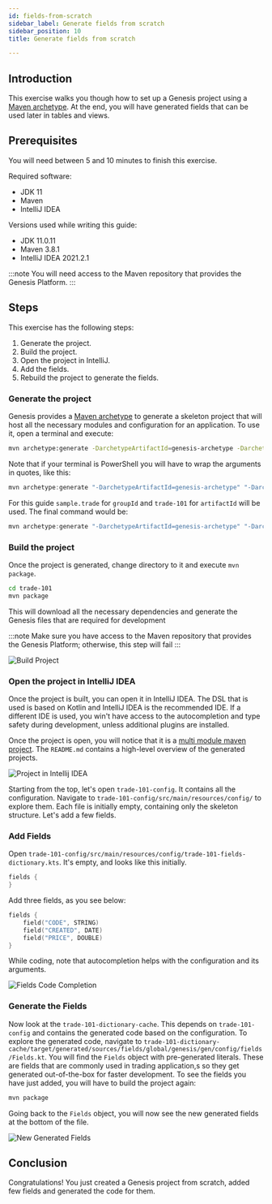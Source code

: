 ```yaml
---
id: fields-from-scratch
sidebar_label: Generate fields from scratch
sidebar_position: 10
title: Generate fields from scratch

---
```

## Introduction

This exercise walks you though how to set up a Genesis project using a [Maven archetype](https://maven.apache.org/guides/introduction/introduction-to-archetypes.html). At the end, you will have generated fields that can be  used later in tables and views.

## Prerequisites

You will need between 5 and 10 minutes to finish this exercise.

Required software:

* JDK 11
* Maven
* IntelliJ IDEA

Versions used while writing this guide:

* JDK 11.0.11
* Maven 3.8.1
* IntelliJ IDEA 2021.2.1

:::note
You will need access to the Maven repository that provides the Genesis Platform.
:::

## Steps

This exercise has the following steps:
1. Generate the project.
2. Build the project.
3. Open the project in IntelliJ.
4. Add the fields.
5. Rebuild the project to generate the fields.

### Generate the project

Genesis provides a [Maven archetype](https://maven.apache.org/guides/introduction/introduction-to-archetypes.html) to generate a skeleton project that will host all the necessary modules and configuration for an application. To use it, open a terminal and execute:

```bash
mvn archetype:generate -DarchetypeArtifactId=genesis-archetype -DarchetypeGroupId=global.genesis -DgroupId=<group_id> -Dversion=1.0.0-SNAPSHOT -DinteractiveMode=true -DarchetypeVersion=5.2.0 -DartifactId=<artifact_id>
```

Note that if your terminal is PowerShell you will have to wrap the arguments in quotes, like this:

```powershell
mvn archetype:generate "-DarchetypeArtifactId=genesis-archetype" "-DarchetypeGroupId=global.genesis" "-DgroupId=<group_id>" "-Dversion=1.0.0-SNAPSHOT" "-DinteractiveMode=true" "-DarchetypeVersion=5.2.0" "-DartifactId=<artifact_id>"
```

For this guide `sample.trade` for `groupId` and `trade-101` for `artifactId` will be used. The final command would be:

```powershell
mvn archetype:generate "-DarchetypeArtifactId=genesis-archetype" "-DarchetypeGroupId=global.genesis" "-DgroupId=sample.trade" "-Dversion=1.0.0-SNAPSHOT" "-DinteractiveMode=true" "-DarchetypeVersion=5.2.0" "-DartifactId=trade-101"
```

### Build the project

Once the project is generated, change directory to it and execute `mvn package`.

```bash
cd trade-101
mvn package
```

This will download all the necessary dependencies and generate the Genesis files that are required for development

:::note
Make sure you have access to the Maven repository that provides the Genesis Platform;  otherwise, this step will fail
:::

![Build Project](/img/built_project.png)

### Open the project in IntelliJ IDEA

Once the project is built, you can open it in IntelliJ IDEA. The DSL that is used is based on Kotlin and IntelliJ IDEA is the recommended IDE. If a different IDE is used, you win't have access to the autocompletion and type safety during development, unless additional plugins are installed.

Once the project is open, you will notice that it is a [multi module maven project](https://maven.apache.org/guides/mini/guide-multiple-modules.html). The `README.md` contains a high-level overview of the generated projects.

![Project in Intellij IDEA](/img/open_generated_project.png)

Starting from the top, let's open `trade-101-config`. It contains all the configuration. Navigate to `trade-101-config/src/main/resources/config/` to explore them. Each file is initially empty, containing only the skeleton structure. Let's add a few fields.

### Add Fields

Open `trade-101-config/src/main/resources/config/trade-101-fields-dictionary.kts`. It's empty, and looks like this initially.

```kotlin
fields {
}
```

Add three fields, as you see below:

```kotlin
fields {
    field("CODE", STRING)
    field("CREATED", DATE)
    field("PRICE", DOUBLE)
}
```

While coding, note that autocompletion helps with the configuration and its arguments.

![Fields Code Completion](/img/field_autocompletion.png)

### Generate the Fields

Now look at the `trade-101-dictionary-cache`. This depends on `trade-101-config` and contains the generated code based on the configuration. 
To explore the generated code, navigate to `trade-101-dictionary-cache/target/generated/sources/fields/global/genesis/gen/config/fields/Fields.kt`. You will find the `Fields` object with pre-generated literals. These are fields that are commonly used in trading application,s so they get generated out-of-the-box for faster development. To see the fields you have just added, you will have to build the project again:

```bash
mvn package
```

Going back to the `Fields` object, you will now see the new generated fields at the bottom of the file.

![New Generated Fields](/img/the_new_generated_fields.png)

## Conclusion

Congratulations! You just created a Genesis project from scratch, added few fields and generated the code for them.